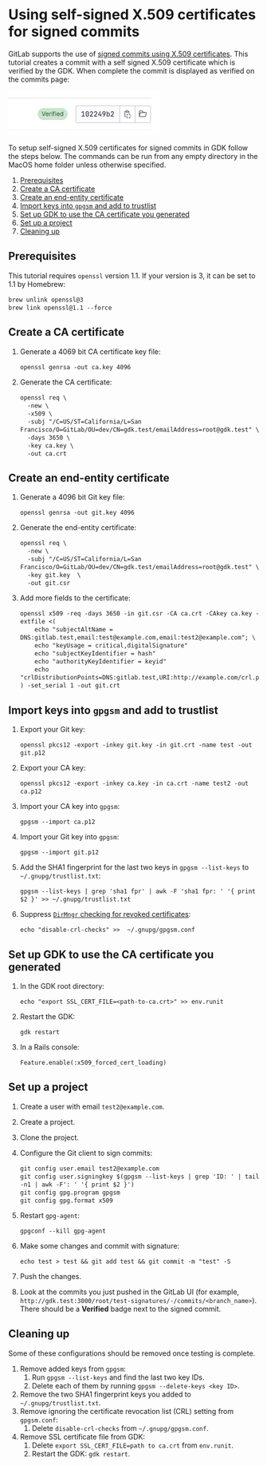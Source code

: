 # Using self-signed X.509 certificates for signed commits

GitLab supports the use of [signed commits using X.509 certificates](https://docs.gitlab.com/ee/user/project/repository/signed_commits/x509.html).
This tutorial creates a commit with a self signed X.509 certificate which is verified by the GDK. When complete the commit is displayed as verified on the commits page:

![Verified Commit](img/verified_commit.jpg)

To setup self-signed X.509 certificates for signed commits in GDK follow the steps below.
The commands can be run from any empty directory in the MacOS home folder unless otherwise specified.

1. [Prerequisites](#prerequisites)
1. [Create a CA certificate](#create-a-ca-certificate)
1. [Create an end-entity certificate](#create-an-end-entity-certificate)
1. [Import keys into `gpgsm` and add to trustlist](#import-keys-into-gpgsm-and-add-to-trustlist)
1. [Set up GDK to use the CA certificate you generated](#set-up-gdk-to-use-the-ca-certificate-you-generated)
1. [Set up a project](#set-up-a-project)
1. [Cleaning up](#cleaning-up)

## Prerequisites

This tutorial requires `openssl` version 1.1. If your version is 3, it can be set to 1.1 by Homebrew:

```shell
brew unlink openssl@3
brew link openssl@1.1 --force
```

## Create a CA certificate

1. Generate a 4069 bit CA certificate key file:

   ```shell
   openssl genrsa -out ca.key 4096
   ```

1. Generate the CA certificate:

   ```shell
   openssl req \
     -new \
     -x509 \
     -subj "/C=US/ST=California/L=San Francisco/O=GitLab/OU=dev/CN=gdk.test/emailAddress=root@gdk.test" \
     -days 3650 \
     -key ca.key \
     -out ca.crt
   ```

## Create an end-entity certificate

1. Generate a 4096 bit Git key file:

   ```shell
   openssl genrsa -out git.key 4096
   ```

1. Generate the end-entity certificate:

   ```shell
   openssl req \
     -new \
     -subj "/C=US/ST=California/L=San Francisco/O=GitLab/OU=dev/CN=gdk.test/emailAddress=root@gdk.test" \
     -key git.key  \
     -out git.csr
   ```

1. Add more fields to the certificate:

   ```shell
   openssl x509 -req -days 3650 -in git.csr -CA ca.crt -CAkey ca.key -extfile <(
       echo "subjectAltName = DNS:gitlab.test,email:test@example.com,email:test2@example.com"; \
       echo "keyUsage = critical,digitalSignature"
       echo "subjectKeyIdentifier = hash"
       echo "authorityKeyIdentifier = keyid"
       echo "crlDistributionPoints=DNS:gitlab.test,URI:http://example.com/crl.pem"
   ) -set_serial 1 -out git.crt
   ```

## Import keys into `gpgsm` and add to trustlist

1. Export your Git key:

   ```shell
   openssl pkcs12 -export -inkey git.key -in git.crt -name test -out git.p12
   ```

1. Export your CA key:

   ```shell
   openssl pkcs12 -export -inkey ca.key -in ca.crt -name test2 -out ca.p12
   ```

1. Import your CA key into `gpgsm`:

   ```shell
   gpgsm --import ca.p12
   ```

1. Import your Git key into `gpgsm`:

   ```shell
   gpgsm --import git.p12
   ```

1. Add the SHA1 fingerprint for the last two keys in `gpgsm --list-keys` to `~/.gnupg/trustlist.txt`:

   ```shell
   gpgsm --list-keys | grep 'sha1 fpr' | awk -F 'sha1 fpr: ' '{ print $2 }' >> ~/.gnupg/trustlist.txt
   ```

1. Suppress [`DirMngr` checking for revoked certificates](https://gnupg.org/documentation/manuals/gnupg-2.0/Certificate-Options.html):

   ```shell
   echo "disable-crl-checks" >>  ~/.gnupg/gpgsm.conf
   ```

## Set up GDK to use the CA certificate you generated

1. In the GDK root directory:

   ```shell
   echo "export SSL_CERT_FILE=<path-to-ca.crt>" >> env.runit
   ```

1. Restart the GDK:

   ```shell
   gdk restart
   ```

1. In a Rails console:

   ```shell
   Feature.enable(:x509_forced_cert_loading)
   ```

## Set up a project

1. Create a user with email `test2@example.com`.
1. Create a project.
1. Clone the project.
1. Configure the Git client to sign commits:

   ```shell
   git config user.email test2@example.com
   git config user.signingkey $(gpgsm --list-keys | grep 'ID: ' | tail -n1 | awk -F': ' '{ print $2 }')
   git config gpg.program gpgsm
   git config gpg.format x509
   ```

1. Restart `gpg-agent`:

   ```shell
   gpgconf --kill gpg-agent
   ```

1. Make some changes and commit with signature:

   ```shell
   echo test > test && git add test && git commit -m "test" -S
   ```

1. Push the changes.
1. Look at the commits you just pushed in the GitLab UI (for example, `http://gdk.test:3000/root/test-signatures/-/commits/<branch_name>`).
   There should be a **Verified** badge next to the signed commit.

## Cleaning up

Some of these configurations should be removed once testing is complete.

1. Remove added keys from `gpgsm`:
   1. Run `gpgsm --list-keys` and find the last two key IDs.
   1. Delete each of them by running `gpgsm --delete-keys <key ID>`.
1. Remove the two SHA1 fingerprint keys you added to `~/.gnupg/trustlist.txt`.
1. Remove ignoring the certificate revocation list (CRL) setting from `gpgsm.conf`:
   1. Delete `disable-crl-checks` from `~/.gnupg/gpgsm.conf`.
1. Remove SSL certificate file from GDK:
   1. Delete `export SSL_CERT_FILE=path to ca.crt` from `env.runit`.
   1. Restart the GDK: `gdk restart`.
